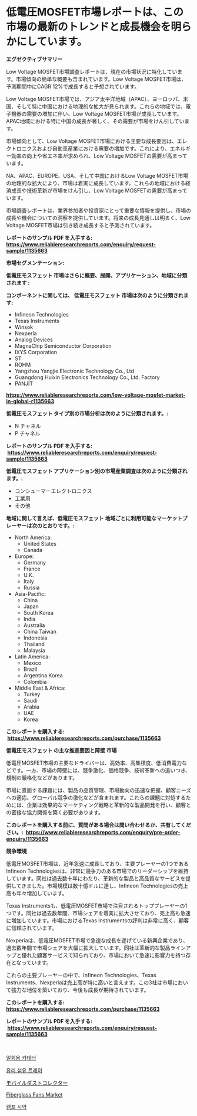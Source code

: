 <p><h1>低電圧MOSFET市場レポートは、この市場の最新のトレンドと成長機会を明らかにしています。</h1></p><p><strong>エグゼクティブサマリー</strong></p>
<p><p>Low Voltage MOSFET市場調査レポートは、現在の市場状況に特化しています。市場傾向の簡単な概要も含まれています。Low Voltage MOSFET市場は、予測期間中にCAGR 12%で成長すると予想されています。</p><p>Low Voltage MOSFET市場では、アジア太平洋地域（APAC）、ヨーロッパ、米国、そして特に中国における地理的な拡大が見られます。これらの地域では、電子機器の需要の増加に伴い、Low Voltage MOSFET市場が成長しています。APAC地域における特に中国の成長が著しく、その需要が市場をけん引しています。</p><p>市場傾向として、Low Voltage MOSFET市場における主要な成長要因は、エレクトロニクスおよび自動車産業における需要の増加です。これにより、エネルギー効率の向上や省エネ率が求められ、Low Voltage MOSFETの需要が高まっています。</p><p>NA、APAC、EUROPE、USA、そして中国におけるLow Voltage MOSFET市場の地理的な拡大により、市場は着実に成長しています。これらの地域における経済成長や技術革新が市場をけん引し、Low Voltage MOSFETの需要が高まっています。</p><p>市場調査レポートは、業界参加者や投資家にとって重要な情報を提供し、市場の成長や機会についての洞察を提供しています。将来の成長見通しは明るく、Low Voltage MOSFET市場は引き続き成長すると予測されています。</p></p>
<p><strong>レポートのサンプル PDF を入手する: <a href="https://www.reliableresearchreports.com/enquiry/request-sample/1135663">https://www.reliableresearchreports.com/enquiry/request-sample/1135663</a></strong></p>
<p><strong>市場セグメンテーション:</strong></p>
<p><strong> 低電圧モスフェット 市場はさらに概要、展開、アプリケーション、地域に分類されます :</strong></p>
<p><strong>コンポーネントに関しては、 低電圧モスフェット 市場は次のように分類されます: &nbsp;</strong></p>
<p><ul><li>Infineon Technologies</li><li>Texas Instruments</li><li>Winsok</li><li>Nexperia</li><li>Analog Devices</li><li>MagnaChip Semiconductor Corporation</li><li>IXYS Corporation</li><li>ST</li><li>ROHM</li><li>Yangzhou Yangjie Electronic Technology Co., Ltd</li><li>Guangdong Huixin Electronics Technology Co., Ltd. Factory</li><li>PANJIT</li></ul></p>
<p><strong><a href="https://www.reliableresearchreports.com/low-voltage-mosfet-market-in-global-r1135663">https://www.reliableresearchreports.com/low-voltage-mosfet-market-in-global-r1135663</a></strong></p>
<p><strong> 低電圧モスフェット タイプ別の市場分析は次のように分類されます。:</strong></p>
<p><ul><li>N チャネル</li><li>P チャネル</li></ul></p>
<p><strong>レポートのサンプル PDF を入手する: &nbsp;<a href="https://www.reliableresearchreports.com/enquiry/request-sample/1135663">https://www.reliableresearchreports.com/enquiry/request-sample/1135663</a></strong></p>
<p><strong> 低電圧モスフェット アプリケーション別の市場産業調査は次のように分類されます。:</strong></p>
<p><ul><li>コンシューマーエレクトロニクス</li><li>工業用</li><li>その他</li></ul></p>
<p><strong>地域に関して言えば、低電圧モスフェット 地域ごとに利用可能なマーケットプレーヤーは次のとおりです。:</strong></p>
<p><ul>
    <li>
        North America:
        <ul>
            <li>United States</li>
            <li>Canada</li>
        </ul>
    </li>
    <li>
        Europe:
        <ul>
            <li>Germany</li>
            <li>France</li>
            <li>U.K.</li>
            <li>Italy</li>
            <li>Russia</li>
        </ul>
    </li>
    <li>
        Asia-Pacific:
        <ul>
            <li>China</li>
            <li>Japan</li>
            <li>South Korea</li>
            <li>India</li>
            <li>Australia</li>
            <li>China Taiwan</li>
            <li>Indonesia</li>
            <li>Thailand</li>
            <li>Malaysia</li>
        </ul>
    </li>
    <li>
        Latin America:
        <ul>
            <li>Mexico</li>
            <li>Brazil</li>
            <li>Argentina Korea</li>
            <li>Colombia</li>
        </ul>
    </li>
    <li>
        Middle East & Africa:
        <ul>
            <li>Turkey</li>
            <li>Saudi</li>
            <li>Arabia</li>
            <li>UAE</li>
            <li>Korea</li>
        </ul>
    </li>
    </ul></p>
<p><strong>このレポートを購入する: &nbsp;<a href="https://www.reliableresearchreports.com/purchase/1135663">https://www.reliableresearchreports.com/purchase/1135663</a></strong></p>
<p><strong>低電圧モスフェット の主な推進要因と障壁 市場</strong></p>
<p><p>低電圧MOSFET市場の主要なドライバーは、高効率、高集積度、低消費電力などです。一方、市場の障壁には、競争激化、価格競争、技術革新への追いつき、規制の厳格化などがあります。</p><p>市場に直面する課題には、製品の品質管理、市場動向の迅速な把握、顧客ニーズへの適応、グローバル競争の激化などが含まれます。これらの課題に対処するためには、企業は効果的なマーケティング戦略と革新的な製品開発を行い、顧客との密接な協力関係を築く必要があります。</p></p>
<p><strong>このレポートを購入する前に、質問がある場合は問い合わせるか、共有してください。:&nbsp; <a href="https://www.reliableresearchreports.com/enquiry/pre-order-enquiry/1135663">https://www.reliableresearchreports.com/enquiry/pre-order-enquiry/1135663</a></strong></p>
<p><strong>競争環境</strong></p>
<p><p>低電圧MOSFET市場は、近年急速に成長しており、主要プレーヤーの1つであるInfineon Technologiesは、非常に競争力のある市場でのリーダーシップを維持しています。同社は過去数十年にわたり、革新的な製品と高品質なサービスを提供してきました。市場規模は数十億ドルに達し、Infineon Technologiesの売上高も年々増加しています。</p><p>Texas Instrumentsも、低電圧MOSFET市場で注目されるトッププレーヤーの1つです。同社は過去数年間、市場シェアを着実に拡大させており、売上高も急速に増加しています。市場におけるTexas Instrumentsの評判は非常に高く、顧客に信頼されています。</p><p>Nexperiaは、低電圧MOSFET市場で急速な成長を遂げている新興企業であり、過去数年間で市場シェアを大幅に拡大しています。同社は革新的な製品ラインアップと優れた顧客サービスで知られており、市場において急速に影響力を持つ存在となっています。</p><p>これらの主要プレーヤーの中で、Infineon Technologies、Texas Instruments、Nexperiaは売上高が特に高いと言えます。この3社は市場において強力な地位を築いており、今後も成長が期待されています。</p></p>
<p><strong>このレポートを購入する: &nbsp; <a href="https://www.reliableresearchreports.com/purchase/1135663">https://www.reliableresearchreports.com/purchase/1135663</a></strong></p>
<p><strong>レポートのサンプル PDF を入手する: &nbsp;<a href="https://www.reliableresearchreports.com/enquiry/request-sample/1135663">https://www.reliableresearchreports.com/enquiry/request-sample/1135663</a></strong><strong></strong></p>
<p>&nbsp;</p>
<p><p><a href="https://github.com/GabrielBlanda5656/Market-Research-Report-List-1/blob/main/211726324656.md">일회용 카테터</a></p><p><a href="https://medium.com/@edenger9807/%EC%9C%A0%EB%A6%AC%EC%84%AC%EC%9C%A0-%ED%8A%B8%EB%A0%88%EC%9D%B4-%EC%8B%9C%EC%9E%A5-%EA%B7%9C%EB%AA%A8-%EB%B0%8F-%EC%8B%9C%EC%9E%A5-%EB%8F%99%ED%96%A5-%EC%99%84%EB%B2%BD%ED%95%9C-%EC%82%B0%EC%97%85-%EA%B0%9C%EC%9A%94-2024%EB%85%84%EB%B6%80%ED%84%B0-2031%EB%85%84-0ee1853b62d6">유리 섬유 트레이</a></p><p><a href="https://github.com/oafhukehf4709715/Market-Research-Report-List-1/blob/main/520259026619.md">モバイルダストコレクター</a></p><p><a href="https://github.com/lubmix/Market-Research-Report-List-2/blob/main/fiberglass-fans-market.md">Fiberglass Fans Market</a></p><p><a href="https://medium.com/@isariontaru/%EB%9E%A8%ED%94%84-%EC%8B%9C%EC%95%BD-%EC%8B%9C%EC%9E%A5-%EA%B2%BD%EC%9F%81-%EB%B6%84%EC%84%9D-%EC%8B%9C%EC%9E%A5-%EB%8F%99%ED%96%A5-%EB%B0%8F-2031%EB%85%84%EA%B9%8C%EC%A7%80%EC%9D%98-%EC%98%88%EC%B8%A1-a38bf2a72f04">램프 시약</a></p></p>
